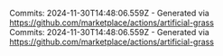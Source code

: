 Commits: 2024-11-30T14:48:06.559Z - Generated via https://github.com/marketplace/actions/artificial-grass
<br>
Commits: 2024-11-30T14:48:06.559Z - Generated via https://github.com/marketplace/actions/artificial-grass
<br>
